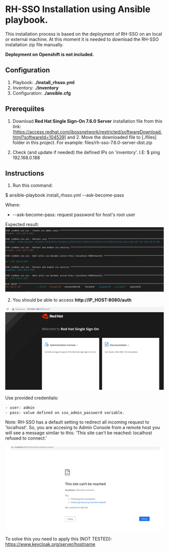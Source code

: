 # RH-SSO Installation using Ansible playbook.
This installation process is based on the deployment of RH-SSO on an local or external machine.
At this moment it is needed to download the RH-SSO installation zip file manually. 

**Deployment on Openshift is not included.**

## Configuration
1. Playbook: **./install_rhsso.yml**
2. Inventory: **./inventory**
3. Configuration: **./ansible.cfg**

## Prerequiites
1. Download **Red Hat Single Sign-On 7.6.0 Server** installation file from this link: [https://access.redhat.com/jbossnetwork/restricted/softwareDownload.html?softwareId=104539] and 2. Move the downloaded file to [./files] folder in this project.
For example: files/rh-sso-7.6.0-server-dist.zip

2. Check (and update if needed) the defined IPs on 'inventory'. I.E: $ ping 192.168.0.188

## Instructions
1. Run this command:

$ ansible-playbook install_rhsso.yml --ask-become-pass

Where:
- --ask-become-pass: request password for host's root user

Expected result:
![Playbook running](./images/playbook_running.png)

2. You should be able to access **http://IP_HOST:8080/auth**

![Admin console](./images/admin_console.png)

   Use provided credentials: 
    
    - user: admin
    - pass: value defined on sso_admin_password variable.

Note: RH-SSO has a default setting to redirect all incoming request to 'localhost'. So, you are accesing to Admin Console from a remote host you will see a message similar to this:
'This site can’t be reached: localhost refused to connect.'

![Redirect error](./images/redirect_error.png)


To solve this you need to apply this (NOT TESTED):
https://www.keycloak.org/server/hostname


